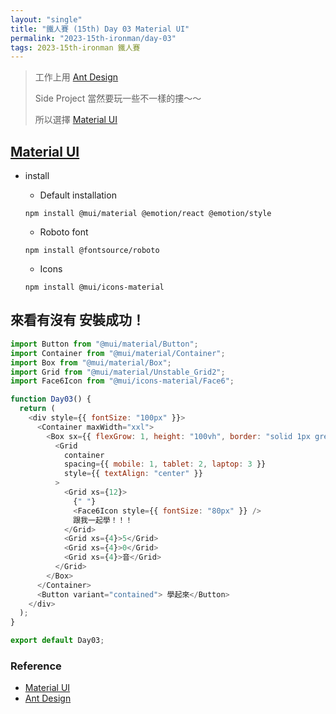 ```yaml
---
layout: "single"
title: "鐵人賽 (15th) Day 03 Material UI"
permalink: "2023-15th-ironman/day-03"
tags: 2023-15th-ironman 鐵人賽
---
```


> 工作上用 [Ant Design](https://ant.design/)
>
> Side Project 當然要玩一些不一樣的摟～～
>
> 所以選擇 [Material UI](https://mui.com/)
>

## [Material UI](https://mui.com/material-ui/getting-started/installation/)

- install

   - Default installation
   
   `npm install @mui/material @emotion/react @emotion/style`
   
   - Roboto font
   
   `npm install @fontsource/roboto`
   
   - Icons
   
   `npm install @mui/icons-material`

## 來看有沒有 安裝成功！


```js
import Button from "@mui/material/Button";
import Container from "@mui/material/Container";
import Box from "@mui/material/Box";
import Grid from "@mui/material/Unstable_Grid2";
import Face6Icon from "@mui/icons-material/Face6";

function Day03() {
  return (
    <div style={{ fontSize: "100px" }}>
      <Container maxWidth="xxl">
        <Box sx={{ flexGrow: 1, height: "100vh", border: "solid 1px grey" }}>
          <Grid
            container
            spacing={{ mobile: 1, tablet: 2, laptop: 3 }}
            style={{ textAlign: "center" }}
          >
            <Grid xs={12}>
              {" "}
              <Face6Icon style={{ fontSize: "80px" }} />
              跟我一起學！！！
            </Grid>
            <Grid xs={4}>5</Grid>
            <Grid xs={4}>0</Grid>
            <Grid xs={4}>音</Grid>
          </Grid>
        </Box>
      </Container>
      <Button variant="contained"> 學起來</Button>
    </div>
  );
}

export default Day03;

```

### Reference


- [Material UI](https://mui.com/material-ui/getting-started/installation/)
- [Ant Design](https://ant.design/)